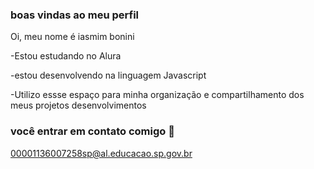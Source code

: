 ### boas vindas ao meu perfil 

Oi, meu nome é iasmim bonini

-Estou estudando no Alura 


-estou desenvolvendo na linguagem Javascript


-Utilizo essse espaço para minha organização e compartilhamento dos meus projetos desenvolvimentos

### você entrar em contato comigo 📧

00001136007258sp@al.educacao.sp.gov.br
